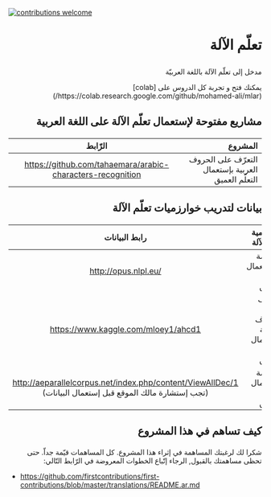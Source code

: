 [![contributions welcome](https://img.shields.io/badge/contributions-welcome-brightgreen.svg?style=flat)](https://github.com/mohamed-ali/mlar/issues)

# <p dir="rtl">تعلّم الآلة</p>
<p dir="rtl"> مدخل إلى تعلّم الآلة باللغة العربيّة</p>

<p dir="rtl">
يمكنك فتح و تجربة كل الدروس على
 [colab](https://colab.research.google.com/github/mohamed-ali/mlar/)
 <p>

## <p dir="rtl">مشاريع مفتوحة لإستعمال تعلّم الآلة على اللغة العربية</p>

<div align="right">

|الرّابط|المشروع|
|:-------------:| -----:|
|https://github.com/tahaemara/arabic-characters-recognition|التعرّف على الحروف العربية بإستعمال التعلّم العميق|

</div>

## <p dir="rtl">بيانات لتدريب خوارزميات تعلّم الآلة</p>

<div align="right">
 
|رابط البيانات|خوارزمية تعلّم الآلة|
|:-------------:| -----:|
| http://opus.nlpl.eu/ | الترجمة بالإستعمال التعلّم العميق |
| https://www.kaggle.com/mloey1/ahcd1      |   التعرّف على الحروف العربية بإستعمال التعلّم العميق |
|http://aeparallelcorpus.net/index.php/content/ViewAllDec/1 <br> (تجب إستشارة مالك الموقع قبل إستعمال البيانات)| الترجمة بإستعمال التعلّم العميق|

</div>

## <p dir="rtl">كيف تساهم في هذا المشروع</p>

<p dir="rtl">
شكرا لك لرغبتك المساهمة في إثراء هذا المشروع. كل المساهمات قيّمة جداّ. حتى تحظى مساهمتك بالقبول, الرجاء إتّباع الخطوات المعروضة في الرّابط التّالي:
</p>

 * https://github.com/firstcontributions/first-contributions/blob/master/translations/README.ar.md
